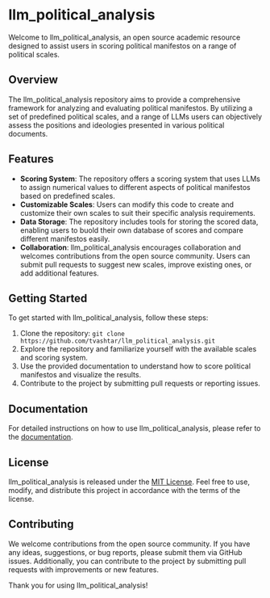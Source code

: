 # llm_political_analysis

Welcome to llm_political_analysis, an open source academic resource designed to assist users in scoring political manifestos on a range of political scales.

## Overview

The llm_political_analysis repository aims to provide a comprehensive framework for analyzing and evaluating political manifestos. By utilizing a set of predefined political scales, and a range of LLMs users can objectively assess the positions and ideologies presented in various political documents.

## Features

- **Scoring System**: The repository offers a scoring system that uses LLMs to assign numerical values to different aspects of political manifestos based on predefined scales.
- **Customizable Scales**: Users can modify this code to create and customize their own scales to suit their specific analysis requirements.
- **Data Storage**: The repository includes tools for storing the scored data, enabling users to buold their own database of scores and compare different manifestos easily.
- **Collaboration**: llm_political_analysis encourages collaboration and welcomes contributions from the open source community. Users can submit pull requests to suggest new scales, improve existing ones, or add additional features.

## Getting Started

To get started with llm_political_analysis, follow these steps:

1. Clone the repository: `git clone https://github.com/tvashtar/llm_political_analysis.git`
2. Explore the repository and familiarize yourself with the available scales and scoring system.
3. Use the provided documentation to understand how to score political manifestos and visualize the results.
4. Contribute to the project by submitting pull requests or reporting issues.

## Documentation

For detailed instructions on how to use llm_political_analysis, please refer to the [documentation](https://github.com/tvashtar/llm_political_analysis/wiki).

## License

llm_political_analysis is released under the [MIT License](https://opensource.org/licenses/MIT). Feel free to use, modify, and distribute this project in accordance with the terms of the license.

## Contributing

We welcome contributions from the open source community. If you have any ideas, suggestions, or bug reports, please submit them via GitHub issues. Additionally, you can contribute to the project by submitting pull requests with improvements or new features.


Thank you for using llm_political_analysis!

